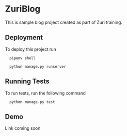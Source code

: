 
# ZuriBlog

This is sample blog project created as part of Zuri training.


## Deployment

To deploy this project run

```
  pipenv shell

  python manage.py runserver
```

  
## Running Tests

To run tests, run the following command

```
  python manage.py test
```

  
## Demo

Link coming soon

  
